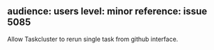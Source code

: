 audience: users
level: minor
reference: issue 5085
---

Allow Taskcluster to rerun single task from github interface.
